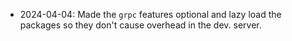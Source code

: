 - 2024-04-04: Made the `grpc` features optional and lazy load the packages so they don't cause overhead in the dev. server.
